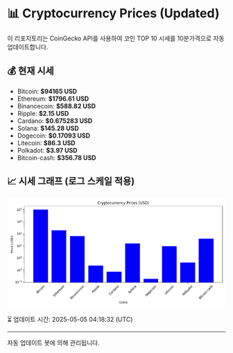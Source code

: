 
# 📊 Cryptocurrency Prices (Updated)

이 리포지토리는 CoinGecko API를 사용하여 코인 TOP 10 시세를 10분가격으로 자동 업데이트합니다.

## 💰 현재 시세
- Bitcoin: **$94165 USD**
- Ethereum: **$1796.61 USD**
- Binancecoin: **$588.82 USD**
- Ripple: **$2.15 USD**
- Cardano: **$0.675283 USD**
- Solana: **$145.28 USD**
- Dogecoin: **$0.17093 USD**
- Litecoin: **$86.3 USD**
- Polkadot: **$3.97 USD**
- Bitcoin-cash: **$356.78 USD**

## 📈 시세 그래프 (로그 스케일 적용)
![Crypto Prices](crypto_prices.png)

⏳ 업데이트 시간: 2025-05-05 04:18:32 (UTC)

---
자동 업데이트 봇에 의해 관리됩니다.
